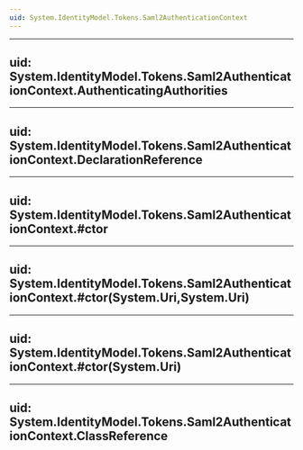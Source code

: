 ```yaml
---
uid: System.IdentityModel.Tokens.Saml2AuthenticationContext
---
```


---
uid: System.IdentityModel.Tokens.Saml2AuthenticationContext.AuthenticatingAuthorities
---

---
uid: System.IdentityModel.Tokens.Saml2AuthenticationContext.DeclarationReference
---

---
uid: System.IdentityModel.Tokens.Saml2AuthenticationContext.#ctor
---

---
uid: System.IdentityModel.Tokens.Saml2AuthenticationContext.#ctor(System.Uri,System.Uri)
---

---
uid: System.IdentityModel.Tokens.Saml2AuthenticationContext.#ctor(System.Uri)
---

---
uid: System.IdentityModel.Tokens.Saml2AuthenticationContext.ClassReference
---

